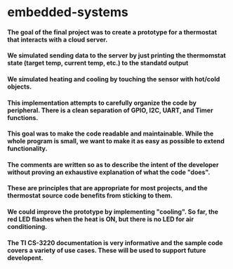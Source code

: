 # embedded-systems

#### The goal of the final project was to create a prototype for a thermostat that interacts with a cloud server.

#### We simulated sending data to the server by just printing the thermomstat state (target temp, current temp, etc.) to the standatd output
#### We simulated heating and cooling by touching the sensor with hot/cold objects.

#### This implementation attempts to carefully organize the code by peripheral. There is a clean separation of GPIO, I2C, UART, and Timer functions.
#### This goal was to make the code readable and maintainable. While the whole program is small, we want to make it as easy as possible to extend functionality.
#### The comments are written so as to describe the intent of the developer without proving an exhaustive explanation of what the code "does".
#### These are principles that are appropriate for most projects, and the thermostat source code benefits from sticking to them.

#### We could improve the prototype by implementing "cooling". So far, the red LED flashes when the heat is ON, but there is no LED for air conditioning.

#### The TI CS-3220 documentation is very informative and the sample code covers a variety of use cases. These will be used to support future developent.

